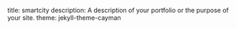 title: smartcity
description: A description of your portfolio or the purpose of your site.
theme: jekyll-theme-cayman 
